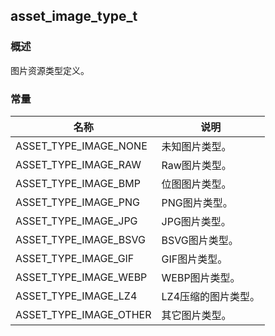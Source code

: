 ## asset\_image\_type\_t
### 概述
 图片资源类型定义。
### 常量
<p id="asset_image_type_t_consts">

| 名称 | 说明 | 
| -------- | ------- | 
| ASSET\_TYPE\_IMAGE\_NONE | 未知图片类型。 |
| ASSET\_TYPE\_IMAGE\_RAW | Raw图片类型。 |
| ASSET\_TYPE\_IMAGE\_BMP | 位图图片类型。 |
| ASSET\_TYPE\_IMAGE\_PNG | PNG图片类型。 |
| ASSET\_TYPE\_IMAGE\_JPG | JPG图片类型。 |
| ASSET\_TYPE\_IMAGE\_BSVG | BSVG图片类型。 |
| ASSET\_TYPE\_IMAGE\_GIF | GIF图片类型。 |
| ASSET\_TYPE\_IMAGE\_WEBP | WEBP图片类型。 |
| ASSET\_TYPE\_IMAGE\_LZ4 | LZ4压缩的图片类型。 |
| ASSET\_TYPE\_IMAGE\_OTHER | 其它图片类型。 |
